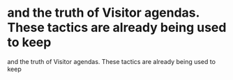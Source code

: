 # and the truth of Visitor agendas. These tactics are already being used to keep

and the truth of Visitor agendas. These tactics are already being used to keep
